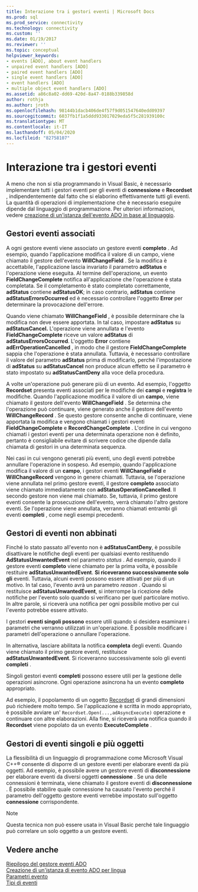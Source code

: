 ```yaml
---
title: Interazione tra i gestori eventi | Microsoft Docs
ms.prod: sql
ms.prod_service: connectivity
ms.technology: connectivity
ms.custom: ''
ms.date: 01/19/2017
ms.reviewer: ''
ms.topic: conceptual
helpviewer_keywords:
- events [ADO], about event handlers
- unpaired event handlers [ADO]
- paired event handlers [ADO]
- single event handlers [ADO]
- event handlers [ADO]
- multiple object event handlers [ADO]
ms.assetid: a86c8a02-dd69-420d-8a47-0188b339858d
author: rothja
ms.author: jroth
ms.openlocfilehash: 98144b1dacb406de4f57f9d051547640edd09397
ms.sourcegitcommit: 6037fb1f1a5ddd933017029eda5f5c281939100c
ms.translationtype: MT
ms.contentlocale: it-IT
ms.lasthandoff: 05/04/2020
ms.locfileid: "82758107"
---
```

# <a name="how-event-handlers-work-together"></a>Interazione tra i gestori eventi
A meno che non si stia programmando in Visual Basic, è necessario implementare tutti i gestori eventi per gli eventi di **connessione** e **Recordset** , indipendentemente dal fatto che si elaborino effettivamente tutti gli eventi. La quantità di operazioni di implementazione che è necessario eseguire dipende dal linguaggio di programmazione. Per ulteriori informazioni, vedere [creazione di un'istanza dell'evento ADO in base al linguaggio](../../../ado/guide/data/ado-event-instantiation-by-language.md).  
  
## <a name="paired-event-handlers"></a>Gestori eventi associati  
 A ogni gestore eventi viene associato un gestore eventi **completo** . Ad esempio, quando l'applicazione modifica il valore di un campo, viene chiamato il gestore dell'evento **WillChangeField** . Se la modifica è accettabile, l'applicazione lascia invariato il parametro **adStatus** e l'operazione viene eseguita. Al termine dell'operazione, un evento **FieldChangeComplete** notifica all'applicazione che l'operazione è stata completata. Se il completamento è stato completato correttamente, **adStatus** contiene **adStatusOK**; in caso contrario, **adStatus** contiene **adStatusErrorsOccurred** ed è necessario controllare l'oggetto **Error** per determinare la provocazione dell'errore.  
  
 Quando viene chiamato **WillChangeField** , è possibile determinare che la modifica non deve essere apportata. In tal caso, impostare **adStatus** su **adStatusCancel.** L'operazione viene annullata e l'evento **FieldChangeComplete** riceve un valore **adStatus** di **adStatusErrorsOccurred**. L'oggetto **Error** contiene **adErrOperationCancelled** , in modo che il gestore **FieldChangeComplete** sappia che l'operazione è stata annullata. Tuttavia, è necessario controllare il valore del parametro **adStatus** prima di modificarlo, perché l'impostazione di **adStatus** su **adStatusCancel** non produce alcun effetto se il parametro è stato impostato su **adStatusCantDeny** alla voce della procedura.  
  
 A volte un'operazione può generare più di un evento. Ad esempio, l'oggetto **Recordset** presenta eventi associati per le modifiche dei **campi** e **registra** le modifiche. Quando l'applicazione modifica il valore di un **campo**, viene chiamato il gestore dell'evento **WillChangeField** . Se determina che l'operazione può continuare, viene generato anche il gestore dell'evento **WillChangeRecord** . Se questo gestore consente anche di continuare, viene apportata la modifica e vengono chiamati i gestori eventi **FieldChangeComplete** e **RecordChangeComplete** . L'ordine in cui vengono chiamati i gestori eventi per una determinata operazione non è definito, pertanto è consigliabile evitare di scrivere codice che dipende dalla chiamata di gestori in una determinata sequenza.  
  
 Nei casi in cui vengono generati più eventi, uno degli eventi potrebbe annullare l'operazione in sospeso. Ad esempio, quando l'applicazione modifica il valore di un **campo**, i gestori eventi **WillChangeField** e **WillChangeRecord** vengono in genere chiamati. Tuttavia, se l'operazione viene annullata nel primo gestore eventi, il gestore **completo** associato viene chiamato immediatamente con **adStatusOperationCancelled**. Il secondo gestore non viene mai chiamato. Se, tuttavia, il primo gestore eventi consente la prosecuzione dell'evento, verrà chiamato l'altro gestore eventi. Se l'operazione viene annullata, verranno chiamati entrambi gli eventi **completi** , come negli esempi precedenti.  
  
## <a name="unpaired-event-handlers"></a>Gestori di eventi non abbinati  
 Finché lo stato passato all'evento non è **adStatusCantDeny**, è possibile disattivare le notifiche degli eventi per qualsiasi evento restituendo **AdStatusUnwantedEvent** nel parametro *status* . Ad esempio, quando il gestore eventi **completo** viene chiamato per la prima volta, è possibile restituire **adStatusUnwantedEvent**. **Si riceveranno successivamente solo gli** eventi. Tuttavia, alcuni eventi possono essere attivati per più di un motivo. In tal caso, l'evento avrà un parametro *reason* . Quando si restituisce **adStatusUnwantedEvent**, si interrompe la ricezione delle notifiche per l'evento solo quando si verificano per quel particolare motivo. In altre parole, si riceverà una notifica per ogni possibile motivo per cui l'evento potrebbe essere attivato.  
  
 I gestori **eventi singoli possono** essere utili quando si desidera esaminare i parametri che verranno utilizzati in un'operazione. È possibile modificare i parametri dell'operazione o annullare l'operazione.  
  
 In alternativa, lasciare abilitata la notifica **completa** degli eventi. Quando viene chiamato il primo gestore eventi, restituisce **adStatusUnwantedEvent**. Si riceveranno successivamente solo gli eventi **completi** .  
  
 Singoli gestori eventi **completi** possono essere utili per la gestione delle operazioni asincrone. Ogni operazione asincrona ha un evento **completo** appropriato.  
  
 Ad esempio, il popolamento di un oggetto [Recordset](../../../ado/reference/ado-api/recordset-object-ado.md) di grandi dimensioni può richiedere molto tempo. Se l'applicazione è scritta in modo appropriato, è possibile avviare un' `Recordset.Open(...,adAsyncExecute)` operazione e continuare con altre elaborazioni. Alla fine, si riceverà una notifica quando il **Recordset** viene popolato da un evento **ExecuteComplete** .  
  
## <a name="single-event-handlers-and-multiple-objects"></a>Gestori di eventi singoli e più oggetti  
 La flessibilità di un linguaggio di programmazione come Microsoft Visual C++® consente di disporre di un gestore eventi per elaborare eventi da più oggetti. Ad esempio, è possibile avere un gestore eventi di **disconnessione** per elaborare eventi da diversi oggetti **connessione** . Se una delle connessioni è terminata, viene chiamato il gestore eventi di **disconnessione** . È possibile stabilire quale connessione ha causato l'evento perché il parametro dell'oggetto gestore eventi verrebbe impostato sull'oggetto **connessione** corrispondente.  
  
> [!NOTE]
>  Questa tecnica non può essere usata in Visual Basic perché tale linguaggio può correlare un solo oggetto a un gestore eventi.  
  
## <a name="see-also"></a>Vedere anche  
 [Riepilogo del gestore eventi ADO](../../../ado/guide/data/ado-event-handler-summary.md)   
 [Creazione di un'istanza di evento ADO per lingua](../../../ado/guide/data/ado-event-instantiation-by-language.md)   
 [Parametri evento](../../../ado/guide/data/event-parameters.md)   
 [Tipi di eventi](../../../ado/guide/data/types-of-events.md)
